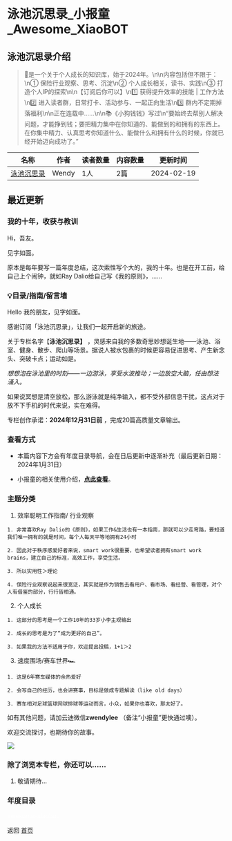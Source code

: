 # 泳池沉思录_小报童_Awesome_XiaoBOT

## 泳池沉思录介绍
> 🌊是一个关于个人成长的知识库，始于2024年。\n\n内容包括但不限于：\n① 保险行业观察、思考、沉淀\n② 个人成长相关，读书、实践\n③ 打造个人IP的探索\n\n【订阅后你可以】\n1️⃣ 获得提升效率的技能 | 工作方法\n2️⃣ 进入读者群，日常打卡、活动参与、一起正向生活\n3️⃣ 群内不定期掉落福利\n\n正在连载中……\n\n📚《小狗钱钱》写过\n“要始终去帮别人解决问题，才能挣到钱；要把精力集中在你知道的、能做到的和拥有的东西上。在你集中精力、认真思考你知道什么、能做什么和拥有什么的时候，你就已经开始迈向成功了。”  
  


|名称|作者|读者数量|内容数量|更新时间|
|---|---|---|---|---|
|[泳池沉思录](https://xiaobot.net/p/timewilltell?refer=0b133df9-27dc-423b-8101-639049001c13)|Wendy|1人|2篇|2024-02-19|

## 最近更新
### 我的十年，收获与教训

Hi，吾友。

见字如面。

原本是每年要写一篇年度总结，这次索性写个大的，我的十年。也是在开工前，给自己上个闹钟，就如Ray Dalio给自己写《我的原则》，......

### 💡目录/指南/留言墙

Hello 我的朋友，见字如面。

感谢订阅「泳池沉思录」，让我们一起开启新的旅途。

关于专栏名字【**泳池沉思录】**
，灵感来自我的多数奇思妙想诞生地——泳池、浴室、健身、散步、爬山等场景。据说人被水包裹的时候更容易促进思考、产生新念头、突破卡点；运动如是。

 _想想泡在泳池里的时刻——一边游泳，享受水波推动；一边放空大脑，任由想法涌入。_

如果说冥想是清空放松，那么游泳就是纯净输入，都不受外部信息干扰，这点对于放不下手机的时代来说，实在难得。

专栏创作承诺：**2024年12月31日前** ，完成20篇高质量文章输出。

### 查看方式

  * 本篇内容下方会有年度目录导航，会在日后更新中逐渐补充（最后更新日期：2024年1月31日）

  * 小报童的相关使用介绍，[**点此查看**](http://help.xiaobot.net/reader.html)。

### 主题分类

  1. 效率聪明工作指南/ 行业观察

    1. 非常喜欢Ray Dalio的《原则》，如果工作&生活也有一本指南，那就可以少走弯路，要知道我们唯一拥有的就是时间，每个人每天平等地拥有24小时

    2. 因此对于秩序感爱好者来说，smart work很重要，也希望读者拥有smart work brains，建立自己的标准，高效工作，享受生活。

    3. 所以实用性＞理论

    4. 保险行业观察说起来很宽泛，其实就是作为销售去看用户、看市场、看经营、看管理，对个人有借鉴的部分，行行皆相通。

  2. 个人成长

    1. 这部分的思考是一个工作10年的33岁小李主观输出

    2. 成长的思考是为了“成为更好的自己”。

    3. 如果我的方法不适用于你，欢迎提出投稿，1+1＞2

  3. 速度围场/赛车世界🏎

    1. 这是6年赛车媒体的余热爱好

    2. 会写自己的经历，也会讲赛事，目标是做成专题解读（like old days）

    3. 赛车相对足球篮球网球排球等运动而言，小众，如果你也喜欢，那太好了。

如有其他问题，请加云迪微信**zwendylee** （备注“小报童”更快通过噢）。

欢迎交流探讨，也期待你的故事。

![](https://static.xiaobot.net/file/2024-02-01/324036/72bc388f4ea2078cbe026d4968441d09.jpeg)

### 除了浏览本专栏，你还可以……

  1. 敬请期待…

### 年度目录


<a href="https://github.com/Reno9527/awesome-xiaobot" style="color: white; text-decoration: none;">awesome-xiaobot</a>

返回 [首页](../README.md)
